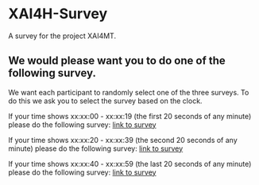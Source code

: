 # XAI4H-Survey
A survey for the project XAI4MT.


## We would please want you to do one of the following survey.

We want each participant to randomly select one of the three surveys. To do this we ask you to select the survey based on the clock. 

If your time shows xx:xx:00 - xx:xx:19 (the first 20 seconds of any minute) please do the following survey:
[link to survey](https://bit.ly/MT4XAI-A)

If your time shows xx:xx:20 - xx:xx:39 (the second 20 seconds of any minute) please do the following survey:
[link to survey](https://bit.ly/MT4XAI-B)

If your time shows xx:xx:40 - xx:xx:59 (the last 20 seconds of any minute) please do the following survey:
[link to survey](https://bit.ly/MT4XAI-C)


